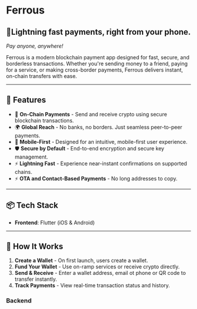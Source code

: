 # Ferrous

## **📲Lightning fast payments, right from your phone.**
*Pay anyone, anywhere!*  


Ferrous is a modern blockchain payment app designed for fast, secure, and borderless transactions. Whether you're sending money to a friend, paying for a service, or making cross-border payments, Ferrous delivers instant, on-chain transfers with ease.

---

## 🚀 Features

- 🔗 **On-Chain Payments** - Send and receive crypto using secure blockchain transactions.
- 🌍 **Global Reach** - No banks, no borders. Just seamless peer-to-peer payments.
- 📱 **Mobile-First** - Designed for an intuitive, mobile-first user experience.
- 🛡️ **Secure by Default** - End-to-end encryption and secure key management.
- ⚡ **Lightning Fast** - Experience near-instant confirmations on supported chains.
- ⚡ **OTA and Contact-Based Payments** - No long addresses to copy.


---

## 📦 Tech Stack

- **Frontend**: Flutter (iOS & Android)


---

## 🧠 How It Works

1. **Create a Wallet** - On first launch, users create a wallet.
2. **Fund Your Wallet** - Use on-ramp services or receive crypto directly.
3. **Send & Receive** - Enter a wallet address, email ot phone or QR code to transfer instantly.
4. **Track Payments** - View real-time transaction status and history.


### Backend
